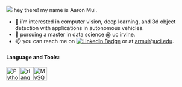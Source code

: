 ![](https://user-images.githubusercontent.com/18350557/176309783-0785949b-9127-417c-8b55-ab5a4333674e.gif) hey there! my name is Aaron Mui.


- 👀 i’m interested in computer vision, deep learning, and 3d object detection with applications in autonomous vehicles.
- 🌱 pursuing a master in data science @ uc irvine.
- 📫 you can reach me on [![Linkedin Badge](https://img.shields.io/badge/-aaronmui-blue?style=flat&logo=Linkedin&logoColor=white)](https://www.linkedin.com/in/aaron-mui/) or at [armui@uci.edu](mailto:armui@uci.edu).


#### Language and Tools:

<p align="left">
<a href="https://www.python.org/" target="_blank" rel="noreferrer"><img src="https://raw.githubusercontent.com/danielcranney/readme-generator/main/public/icons/skills/python-colored.svg" width="36" height="36" alt="Python" /></a><a href="https://www.r-project.org/" target="_blank" rel="noreferrer"><img src="https://raw.githubusercontent.com/danielcranney/readme-generator/main/public/icons/skills/rlang-colored.svg" width="36" height="36" alt="rlang" /></a><a href="https://www.mysql.com/" target="_blank" rel="noreferrer"><img src="https://raw.githubusercontent.com/danielcranney/readme-generator/main/public/icons/skills/mysql-colored.svg" width="36" height="36" alt="MySQL" /></a>
</p>

<!---
aamui/aamui is a ✨ special ✨ repository because its `README.md` (this file) appears on your GitHub profile.
You can click the Preview link to take a look at your changes.
--->
